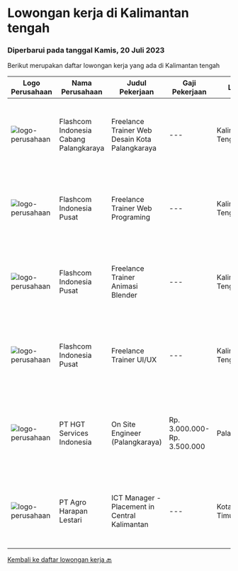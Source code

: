 
  # Lowongan kerja di Kalimantan tengah

  ### Diperbarui pada tanggal Kamis, 20 Juli 2023

  Berikut merupakan daftar lowongan kerja yang ada di Kalimantan tengah

  |Logo Perusahaan | Nama Perusahaan | Judul Pekerjaan | Gaji Pekerjaan | Lokasi | Deskripsi | Tanggal diunggah | Pranala |
  | -------------- | --------------- | --------------- | --------- | --------- | -------------- | ------- | ----------- |
  |![logo-perusahaan](https://i.ibb.co/sqvTCh9/112815900-stock-vector-no-image-available-icon-flat-vector.webp)|Flashcom Indonesia Cabang Palangkaraya|Freelance Trainer Web Desain Kota Palangkaraya|---|Kalimantan Tengah|KATEGORI PEKERJAANKategori Pekerjaan                 : Trainer Web DesainLevel Pekerjaan                      : Basic - ExpertDESKRIPSI...|Senin, 10 Juli 2023|https://www.jobstreet.co.id/id/job/freelance-trainer-web-desain-kota-palangkaraya-1036378383?token=0~0641e144-a3a3-4db4-af34-30289ffbf6e0&sectionRank=1&jobId=jobstreet-id-job-1036378383|
|![logo-perusahaan](https://i.ibb.co/sqvTCh9/112815900-stock-vector-no-image-available-icon-flat-vector.webp)|Flashcom Indonesia Pusat|Freelance Trainer Web Programing|---|Kalimantan Tengah|KATEGORI PEKERJAANKategori Pekerjaan                 : Trainer Web ProgramingLevel Pekerjaan                      : Basic - Expert DESKRIPSI...|Rabu, 05 Juli 2023|https://www.jobstreet.co.id/id/job/freelance-trainer-web-programing-1036340593?token=0~0641e144-a3a3-4db4-af34-30289ffbf6e0&sectionRank=2&jobId=jobstreet-id-job-1036340593|
|![logo-perusahaan](https://i.ibb.co/sqvTCh9/112815900-stock-vector-no-image-available-icon-flat-vector.webp)|Flashcom Indonesia Pusat|Freelance Trainer Animasi Blender|---|Kalimantan Tengah|KATEGORI PEKERJAANKategori Pekerjaan                 : Trainer Animasi BlenderLevel Pekerjaan                      : Basic - Expert DESKRIPSI...|Rabu, 05 Juli 2023|https://www.jobstreet.co.id/id/job/freelance-trainer-animasi-blender-1036340993?token=0~0641e144-a3a3-4db4-af34-30289ffbf6e0&sectionRank=3&jobId=jobstreet-id-job-1036340993|
|![logo-perusahaan](https://i.ibb.co/sqvTCh9/112815900-stock-vector-no-image-available-icon-flat-vector.webp)|Flashcom Indonesia Pusat|Freelance Trainer UI/UX|---|Kalimantan Tengah|KATEGORI PEKERJAANKategori Pekerjaan                 : Trainer UI/UXLevel Pekerjaan                      : Basic - Expert DESKRIPSI PEKERJAANKRITERIA...|Rabu, 05 Juli 2023|https://www.jobstreet.co.id/id/job/freelance-trainer-ui-ux-1036340961?token=0~0641e144-a3a3-4db4-af34-30289ffbf6e0&sectionRank=4&jobId=jobstreet-id-job-1036340961|
|![logo-perusahaan](https://image-service-cdn.seek.com.au/b0d3635bdb46ac2fab278756febb47dbdc756814/ee4dce1061f3f616224767ad58cb2fc751b8d2dc)|PT HGT Services Indonesia|On Site Engineer (Palangkaraya)|Rp. 3.000.000-Rp. 3.500.000|Palangkaraya|URAIAN PEKERJAAN : Melakukan site survey/asset management, yaitu melakukan pendataan perangkat Melakukan preventive maintenance, yaitu melakukan...|Kamis, 29 Juni 2023|https://www.jobstreet.co.id/id/job/on-site-engineer-palangkaraya-4378694?token=0~0641e144-a3a3-4db4-af34-30289ffbf6e0&sectionRank=5&jobId=jobstreet-id-job-4378694|
|![logo-perusahaan](https://image-service-cdn.seek.com.au/cf504cf0fd63cff79d8947c0ec301d1bfb683f57/ee4dce1061f3f616224767ad58cb2fc751b8d2dc)|PT Agro Harapan Lestari|ICT Manager - Placement in Central Kalimantan|---|Kotawaringin Timur|Job Description Lead ICT division operational planning and projects, organize and negotiate the allocation of IT resources. Develop, implement, and...|Senin, 26 Juni 2023|https://www.jobstreet.co.id/id/job/ict-manager-placement-in-central-kalimantan-4385521?token=0~0641e144-a3a3-4db4-af34-30289ffbf6e0&sectionRank=6&jobId=jobstreet-id-job-4385521|


  [Kembali ke daftar lowongan kerja 🔙](../README.md#daftar-lowongan-kerja)
  